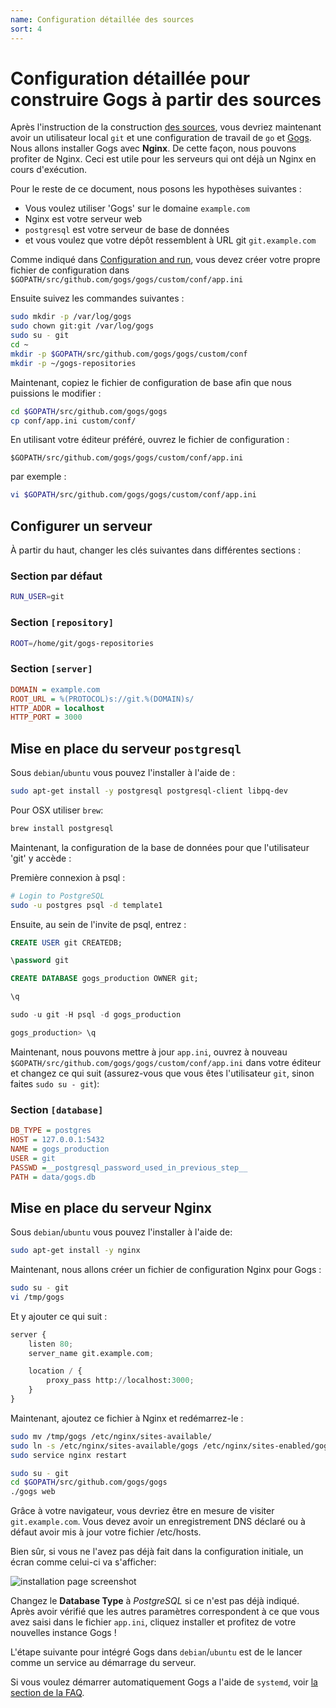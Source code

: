 ```yaml
---
name: Configuration détaillée des sources
sort: 4
---
```


# Configuration détaillée pour construire Gogs à partir des sources

Après l'instruction de la construction [des sources](/docs/installation/install_from_source), vous devriez maintenant avoir un utilisateur local `git` et une configuration de travail de `go` et [Gogs](http://gogs.io/).
Nous allons installer Gogs avec **Nginx**. De cette façon, nous pouvons profiter de Nginx. Ceci est utile pour les serveurs qui ont déjà un Nginx en cours d'exécution.

Pour le reste de ce document, nous posons les hypothèses suivantes :

- Vous voulez utiliser 'Gogs' sur le domaine `example.com`
- Nginx est votre serveur web
- `postgresql` est votre serveur de base de données
- et vous voulez que votre dépôt ressemblent à URL git `git.example.com`

Comme indiqué dans [Configuration and run](/docs/installation/configuration_and_run), vous devez créer votre propre fichier de configuration dans `$GOPATH/src/github.com/gogs/gogs/custom/conf/app.ini`

Ensuite suivez les commandes suivantes :

```bash
sudo mkdir -p /var/log/gogs
sudo chown git:git /var/log/gogs
sudo su - git
cd ~
mkdir -p $GOPATH/src/github.com/gogs/gogs/custom/conf
mkdir -p ~/gogs-repositories
```

Maintenant, copiez le fichier de configuration de base afin que nous puissions le modifier :

```bash
cd $GOPATH/src/github.com/gogs/gogs
cp conf/app.ini custom/conf/
```

En utilisant votre éditeur préféré, ouvrez le fichier de configuration :

`$GOPATH/src/github.com/gogs/gogs/custom/conf/app.ini`

par exemple :

```bash
vi $GOPATH/src/github.com/gogs/gogs/custom/conf/app.ini
```

## Configurer un serveur

À partir du haut, changer les clés suivantes dans différentes sections :

### Section par défaut

```bash
RUN_USER=git
```

### Section `[repository]`

```bash
ROOT=/home/git/gogs-repositories
```

### Section `[server]`

```ini
DOMAIN = example.com
ROOT_URL = %(PROTOCOL)s://git.%(DOMAIN)s/
HTTP_ADDR = localhost
HTTP_PORT = 3000
```

## Mise en place du serveur `postgresql`

Sous `debian`/`ubuntu` vous pouvez l'installer à l'aide de :

```bash
sudo apt-get install -y postgresql postgresql-client libpq-dev
```

Pour OSX utiliser `brew`:

```bash
brew install postgresql
```

Maintenant, la configuration de la base de données pour que l'utilisateur 'git' y accède :

Première connexion à psql :

```bash
# Login to PostgreSQL
sudo -u postgres psql -d template1
```

Ensuite, au sein de l'invite de psql, entrez :

```sql
CREATE USER git CREATEDB;

\password git

CREATE DATABASE gogs_production OWNER git;

\q

sudo -u git -H psql -d gogs_production

gogs_production> \q
```

Maintenant, nous pouvons mettre à jour `app.ini`, ouvrez à nouveau `$GOPATH/src/github.com/gogs/gogs/custom/conf/app.ini` dans votre éditeur et changez ce qui suit (assurez-vous que vous êtes l'utilisateur `git`, sinon faites `sudo su - git`):

### Section `[database]`

```ini
DB_TYPE = postgres
HOST = 127.0.0.1:5432
NAME = gogs_production
USER = git
PASSWD =__postgresql_password_used_in_previous_step__
PATH = data/gogs.db
```

## Mise en place du serveur Nginx

Sous `debian`/`ubuntu` vous pouvez l'installer à l'aide de:

```bash
sudo apt-get install -y nginx
```

Maintenant, nous allons créer un fichier de configuration Nginx pour Gogs :

```bash
sudo su - git
vi /tmp/gogs
```
Et y ajouter ce qui suit :

```python
server {
    listen 80;
    server_name git.example.com;

    location / {
        proxy_pass http://localhost:3000;
    }
}
```

Maintenant, ajoutez ce fichier à Nginx et redémarrez-le :

```bash
sudo mv /tmp/gogs /etc/nginx/sites-available/
sudo ln -s /etc/nginx/sites-available/gogs /etc/nginx/sites-enabled/gogs
sudo service nginx restart
```

```bash
sudo su - git
cd $GOPATH/src/github.com/gogs/gogs
./gogs web
```

Grâce à votre navigateur, vous devriez être en mesure de visiter `git.example.com`. Vous devez avoir un enregistrement DNS déclaré ou à défaut avoir mis à jour votre fichier /etc/hosts.

Bien sûr, si vous ne l'avez pas déjà fait dans la configuration initiale, un écran comme celui-ci va s'afficher:

![installation page screenshot](/docs/images/installation_page_screenshot.png)

Changez le **Database Type** à *PostgreSQL* si ce n'est pas déjà indiqué. Après avoir vérifié que les autres paramètres correspondent à ce que vous avez saisi dans le fichier `app.ini`, cliquez installer et profitez de votre nouvelles instance Gogs !

L'étape suivante pour intégré Gogs dans `debian`/`ubuntu` est de le lancer comme un service au démarrage du serveur.

Si vous voulez démarrer automatiquement Gogs a l'aide de `systemd`, voir [la section de la FAQ](/docs/intro/faqs.md#systemd-service).
